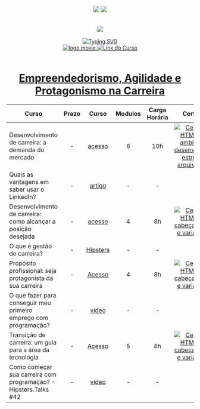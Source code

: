 <div align=center>
    <a href="https://github.com/Amanda-ribeiiro/ONE-T6/blob/main/L%C3%B3gica%20de%20Programa%C3%A7%C3%A3o/L%C3%B3gica%20de%20Programa%C3%A7%C3%A3o/HTML%20e%20CSS%20ambientes%20de%20desenvolvimento%20estrutura%20de%20arquivos%20e%20tags/README.md"><img src="https://img.shields.io/badge/Idioma-Portugu%C3%AAs-green"></a>
    <a href="https://github.com/Amanda-ribeiiro/ONE-T6/blob/main/L%C3%B3gica%20de%20Programa%C3%A7%C3%A3o/L%C3%B3gica%20de%20Programa%C3%A7%C3%A3o/HTML%20e%20CSS%20ambientes%20de%20desenvolvimento%20estrutura%20de%20arquivos%20e%20tags/README.en.md"><img src="https://img.shields.io/badge/Language-English-blue"></a>
</div>

<br>
<br>

<div align=center>
    <a href="https://cursos.alura.com.br/formacao-fase-selecao-one6" target="_blank">
        <img align="center"  src="https://github.com/Amanda-ribeiiro/ONE-T6/assets/108890154/6c5ed157-93cb-4487-85cc-075f06bf27c5">
    </a>
</div>

<br>

<div align=center>
  <a href="https://git.io/typing-svg"><img src="https://readme-typing-svg.herokuapp.com?font=Fira+Code&weight=700&size=27&pause=1000&color=5865F2&random=false&width=435&lines=Oracle+Next+Education+-+T6" alt="Typing SVG" />
  </a>
</div>


<div align="center">
    <a href="https://cursos.alura.com.br/dashboard" target="_blank">
        <img src="https://img.shields.io/badge/▶-2a2a2a?style=for-the-badge&logo=movie&logoColor=2a2a2a" target="_blank" alt="logo movie" />
        <img src="https://img.shields.io/badge/Acessar%20o%20Curso%20na%20Plataforma-DE8B36?style=for-the-badge" target="_blank" alt="Link do Curso" />
    </a>
</div>

<br>

<div align="center">
  <h1><a href="https://cursos.alura.com.br/formacao-empreendedorismo-e-agilidade-turma6-one">Empreendedorismo, Agilidade e Protagonismo na Carreira</a></h1>
      <table align="center">
        <thead>
          <tr>
            <th>Curso</th>
            <th>Prazo</th>
            <th>Curso</th>
            <th>Modulos</th>
            <th>Carga Horária</th>
            <th>Certificado</th>
          </tr>
        </thead>
        <tbody>
          <tr>
            <td>Desenvolvimento de carreira: a demanda do mercado</td>
            <td align=center>-</td>
            <td align="center"><a href="https://cursos.alura.com.br/course/desenvolvimento-de-carreira-a-demanda-do-mercado" target="_blank">acesso</a></td>
            <td align="center">6</td>
            <td align="center">10h</td>
            <td align="center">
                <a href="https://cursos.alura.com.br/certificate/amanda-ribeiro98/html-css-ambiente-arquivos-tags?lang=pt_BR" target="_blank">
                    <img align="center" alt="Certificado: HTML e CSS: ambientes de desenvolvimento, estrutura de arquivos e tags" src="https://img.shields.io/badge/Certificado-A435F0?style=for-the-badge&link=https://cursos.alura.com.br/certificate/amanda-ribeiro98/html-css-ambiente-arquivos-tags?lang=pt_BR">
                </a>
            </td>
          </tr>
          <tr>
            <td>Quais as vantagens em saber usar o LinkedIn?</td>
            <td align=center>-</td>
            <td align="center"><a href="https://www.alura.com.br/artigos/quais-as-vantagens-em-saber-usar-o-linkedin?_gl=1*1btr6jd*_ga*MjA2MTQxMDE1MS4xNjg1MDQyNjc1*_ga_1EPWSW3PCS*MTcxMTkzMzUyNS43OC4xLjE3MTE5MzQwNTQuMC4wLjA.*_fplc*SnZNVTQ0VjV6cmpYM2xYJTJGV1k2V2QzSFNLV1o3QTNuNTljTVFxUHhiZHZjNWlpdjdLdFJJRVcxJTJCVGolMkJiUmtDeWk4Wk40VUdmM2dVMUlQSmxYMjBjQmlZek11MlgzRXNQUnU2aW1wV1FMdXkyZzVaTUVaVFF0Q0xUVW03RDJnJTNEJTNE" target="_blank">artigo</a></td>
            <td align="center">-</td>
            <td align="center">-</td>
            <td align="center">-</td>
          </tr>
          <tr>
            <td>Desenvolvimento de carreira: como alcançar a posição desejada</td>
            <td align=center>-</td>
            <td align="center"><a href="https://cursos.alura.com.br/course/desenvolvimento-de-carreira-como-alcancar-a-posicao-desejada" target="_blank">acesso</a></td>
            <td align="center">4</td>
            <td align="center">8h</td>
            <td align="center">
                <a href="https://cursos.alura.com.br/certificate/amanda-ribeiro98/html-css-cabecalho-footer-variaveis-css" target="_blank">
                    <img align="center" alt="Certificado: HTML e CSS: cabeçalho, footer e variáveis CSS " src="https://img.shields.io/badge/Certificado-A435F0?style=for-the-badge&link=https://github.com/Amanda-ribeiiro/ONE-T6/assets/108890154/989a6ee1-f807-4859-b5cd-da43f867e8df">
                </a>
            </td>
          </tr>
          <tr>
            <td>O que é gestão de carreira?</td>
            <td align=center>-</td>
            <td align="center"><a href="https://www.hipsters.tech/o-que-e-gestao-de-carreira/" target="_blank">Hipsters</a></td>
            <td align="center">-</td>
            <td align="center">-</td>
            <td align="center">-</td>
          </tr>
          <tr>
            <td>Propósito profissional: seja protagonista da sua carreira</td>
            <td align=center>-</td>
            <td align="center"><a href="https://cursos.alura.com.br/course/proposito-profissional-protagonista-carreira" target="_blank">Acesso</a></td>
            <td align="center">4</td>
            <td align="center">8h</td>
            <td align="center">
                <a href="https://cursos.alura.com.br/certificate/amanda-ribeiro98/html-css-cabecalho-footer-variaveis-css" target="_blank">
                    <img align="center" alt="Certificado: HTML e CSS: cabeçalho, footer e variáveis CSS " src="https://img.shields.io/badge/Certificado-A435F0?style=for-the-badge&link=https://github.com/Amanda-ribeiiro/ONE-T6/assets/108890154/989a6ee1-f807-4859-b5cd-da43f867e8df">
                </a>
            </td>
            </td>
          </tr>
          <tr>
            <td>O que fazer para conseguir meu primeiro emprego com programação?</td>
            <td align=center>-</td>
            <td align="center"><a href="https://www.youtube.com/watch?v=wkJvfkN6BIs" target="_blank">vídeo</a></td>
            <td align="center">-</td>
            <td align="center">-</td>
            <td align="center">-</td>
          </tr>
          <tr>
            <td>Transição de carreira: um guia para a área da tecnologia</td>
            <td align=center>-</td>
            <td align="center"><a href="https://cursos.alura.com.br/course/transicao-carreira-tecnologia-guia-basico" target="_blank">Acesso</a></td>
            <td align="center">5</td>
            <td align="center">8h</td>
            <td align="center">
                <a href="https://cursos.alura.com.br/certificate/amanda-ribeiro98/html-css-cabecalho-footer-variaveis-css" target="_blank">
                    <img align="center" alt="Certificado: HTML e CSS: cabeçalho, footer e variáveis CSS " src="https://img.shields.io/badge/Certificado-A435F0?style=for-the-badge&link=https://github.com/Amanda-ribeiiro/ONE-T6/assets/108890154/989a6ee1-f807-4859-b5cd-da43f867e8df">
                </a>
            </td>
            </td>
          </tr>
          <tr>
            <td>Como começar sua carreira com programação? - Hipsters.Talks #42</td>
            <td align=center>-</td>
            <td align="center"><a href="https://www.youtube.com/watch?v=H2o_46RVF88" target="_blank">vídeo</a></td>
            <td align="center">-</td>
            <td align="center">-</td>
            <td align="center">-</td>
          </tr>
        </tbody>
      </table>  
</div>




